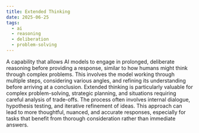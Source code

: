 ```yaml
---
title: Extended Thinking
date: 2025-06-25
tags:
  - ai
  - reasoning
  - deliberation
  - problem-solving
---
```


A capability that allows AI models to engage in prolonged, deliberate reasoning before providing a response, similar to how humans might think through complex problems. This involves the model working through multiple steps, considering various angles, and refining its understanding before arriving at a conclusion. Extended thinking is particularly valuable for complex problem-solving, strategic planning, and situations requiring careful analysis of trade-offs. The process often involves internal dialogue, hypothesis testing, and iterative refinement of ideas. This approach can lead to more thoughtful, nuanced, and accurate responses, especially for tasks that benefit from thorough consideration rather than immediate answers.
